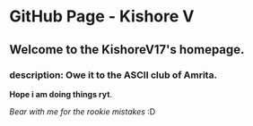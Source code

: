 # GitHub Page - Kishore V

## Welcome to the KishoreV17's homepage. 

 
### description: Owe it to the ASCII club of Amrita. 

**Hope i am doing things ryt**.  

*Bear with me for the rookie mistakes* :D


